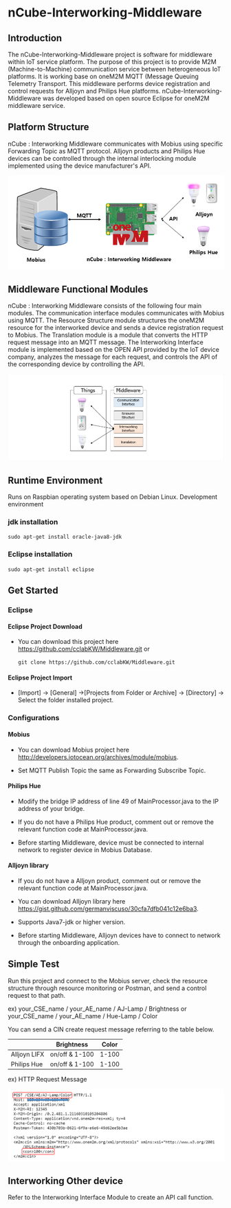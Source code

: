 # nCube-Interworking-Middleware

## Introduction
The nCube-Interworking-Middleware project is software for middleware within IoT service platform. The purpose of this project is to provide M2M (Machine-to-Machine) communication service between heterogeneous IoT platforms. It is working base on oneM2M MQTT (Message Queuing Telemetry Transport. This middleware performs device registration and control requests for Alljoyn and Philips Hue platforms. nCube-Interworking-Middleware was developed based on open source Eclipse for oneM2M middleware service. 

## Platform Structure
nCube : Interworking Middleware communicates with Mobius using specific Forwarding Topic as MQTT protocol. Alljoyn products and Philips Hue devices can be controlled through the internal interlocking module implemented using the device manufacturer's API.

![structure](./structure.PNG)

## Middleware Functional Modules
nCube : Interworking Middleware consists of the following four main modules. The communication interface modules communicates with Mobius using MQTT. The Resource Structure module structures the oneM2M resource for the interworked device and sends a device registration request to Mobius. The Translation module is a module that converts the HTTP request message into an MQTT message. The Interworking Interface module is implemented based on the OPEN API provided by the IoT device company, analyzes the message for each request, and controls the API of the corresponding device by controlling the API.

![module](./module.PNG)

## Runtime Environment
Runs on Raspbian operating system based on Debian Linux.
Development environment
### jdk installation 
    sudo apt-get install oracle-java8-jdk
### Eclipse installation
    sudo apt-get install eclipse
    
## Get Started
### Eclipse
#### Eclipse Project Download
  * You can download this project here https://github.com/cclabKW/Middleware.git or 
    <pre><code>git clone https://github.com/cclabKW/Middleware.git</code></pre>
    
#### Eclipse Project Import
   * [Import] -> [General] ->[Projects from Folder or Archive] -> [Directory] -> Select the folder installed project.
   
   
### Configurations
#### Mobius
 * You can download Mobius project here http://developers.iotocean.org/archives/module/mobius.
 
 * Set MQTT Publish Topic the same as Forwarding Subscribe Topic.
 
#### Philips Hue
 * Modify the bridge IP address of line 49 of MainProcessor.java to the IP address of your bridge.
 
 * If you do not have a Philips Hue product, comment out or remove the relevant function code at MainProcessor.java.
 
 * Before starting Middleware, device must be connected to internal network to register device in Mobius Database.
 
#### Alljoyn library
 * If you do not have a Alljoyn product, comment out or remove the relevant function code at MainProcessor.java.
 
 * You can download Alljoyn library here https://gist.github.com/germanviscuso/30cfa7dfb041c12e6ba3.
 
 * Supports Java7-jdk or higher version.
 
 * Before starting Middleware, Alljoyn devices have to connect to network through the onboarding application.

## Simple Test
Run this project and connect to the Mobius server, check the resource structure through resource monitoring or Postman, and send a control request to that path.

ex) your_CSE_name / your_AE_name / AJ-Lamp / Brightness or your_CSE_name / your_AE_name / Hue-Lamp / Color

You can send a CIN create request message referring to the table below.

   |  | Brightness | Color
   |--------- | --------- | ---------
   |Alljoyn LIFX | on/off & 1-100 | 1-100
   |Philips Hue | on/off & 1-100 | 1-100

ex) HTTP Request Message 

![httpmessage](./httpmessage.PNG)

## Interworking Other device

Refer to the Interworking Interface Module to create an API call function.

